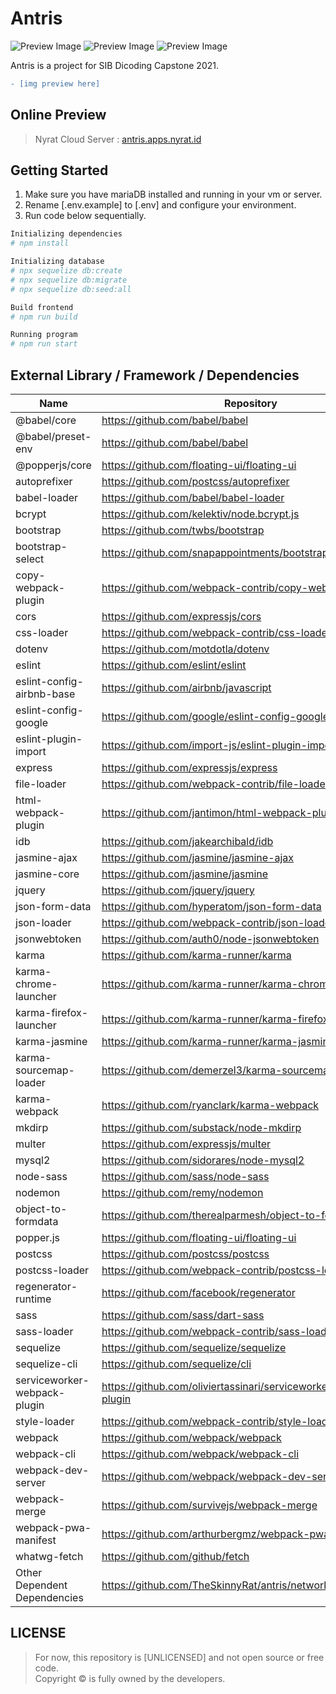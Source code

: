 # Antris

![Preview Image](https://img.shields.io/github/last-commit/theskinnyrat/antris?style=flat-square)
![Preview Image](https://img.shields.io/github/languages/count/theskinnyrat/antris?style=flat-square)
![Preview Image](https://img.shields.io/github/languages/top/theskinnyrat/antris?style=flat-square)

Antris is a project for SIB Dicoding Capstone 2021.
<!-- > ![Preview Image](https://github.com/theskinnyrat/si-warung-makan/raw/master/preview.png) -->

```diff
- [img preview here]
```

## Online Preview

> Nyrat Cloud Server : [antris.apps.nyrat.id](https://antris.apps.nyrat.id/)

## Getting Started

1. Make sure you have mariaDB installed and running in your vm or server.
2. Rename [.env.example] to [.env] and configure your environment.
3. Run code below sequentially.
```sh
Initializing dependencies
# npm install

Initializing database
# npx sequelize db:create
# npx sequelize db:migrate
# npx sequelize db:seed:all

Build frontend
# npm run build

Running program
# npm run start

```

## External Library / Framework / Dependencies

| Name | Repository |
| --- | --- |
| @babel/core | https://github.com/babel/babel |
| @babel/preset-env | https://github.com/babel/babel |
| @popperjs/core | https://github.com/floating-ui/floating-ui |
| autoprefixer | https://github.com/postcss/autoprefixer |
| babel-loader | https://github.com/babel/babel-loader |
| bcrypt | https://github.com/kelektiv/node.bcrypt.js |
| bootstrap | https://github.com/twbs/bootstrap |
| bootstrap-select | https://github.com/snapappointments/bootstrap-select |
| copy-webpack-plugin | https://github.com/webpack-contrib/copy-webpack-plugin |
| cors | https://github.com/expressjs/cors |
| css-loader | https://github.com/webpack-contrib/css-loader |
| dotenv | https://github.com/motdotla/dotenv |
| eslint | https://github.com/eslint/eslint |
| eslint-config-airbnb-base | https://github.com/airbnb/javascript |
| eslint-config-google | https://github.com/google/eslint-config-google |
| eslint-plugin-import | https://github.com/import-js/eslint-plugin-import |
| express | https://github.com/expressjs/express |
| file-loader | https://github.com/webpack-contrib/file-loader |
| html-webpack-plugin | https://github.com/jantimon/html-webpack-plugin |
| idb | https://github.com/jakearchibald/idb |
| jasmine-ajax | https://github.com/jasmine/jasmine-ajax |
| jasmine-core | https://github.com/jasmine/jasmine |
| jquery | https://github.com/jquery/jquery |
| json-form-data | https://github.com/hyperatom/json-form-data |
| json-loader | https://github.com/webpack-contrib/json-loader |
| jsonwebtoken | https://github.com/auth0/node-jsonwebtoken |
| karma | https://github.com/karma-runner/karma |
| karma-chrome-launcher | https://github.com/karma-runner/karma-chrome-launcher |
| karma-firefox-launcher | https://github.com/karma-runner/karma-firefox-launcher |
| karma-jasmine | https://github.com/karma-runner/karma-jasmine |
| karma-sourcemap-loader | https://github.com/demerzel3/karma-sourcemap-loader |
| karma-webpack | https://github.com/ryanclark/karma-webpack |
| mkdirp | https://github.com/substack/node-mkdirp |
| multer | https://github.com/expressjs/multer |
| mysql2 | https://github.com/sidorares/node-mysql2 |
| node-sass | https://github.com/sass/node-sass |
| nodemon | https://github.com/remy/nodemon |
| object-to-formdata | https://github.com/therealparmesh/object-to-formdata |
| popper.js | https://github.com/floating-ui/floating-ui |
| postcss | https://github.com/postcss/postcss |
| postcss-loader | https://github.com/webpack-contrib/postcss-loader |
| regenerator-runtime | https://github.com/facebook/regenerator |
| sass | https://github.com/sass/dart-sass |
| sass-loader | https://github.com/webpack-contrib/sass-loader |
| sequelize | https://github.com/sequelize/sequelize |
| sequelize-cli | https://github.com/sequelize/cli |
| serviceworker-webpack-plugin | https://github.com/oliviertassinari/serviceworker-webpack-plugin |
| style-loader | https://github.com/webpack-contrib/style-loader |
| webpack | https://github.com/webpack/webpack |
| webpack-cli | https://github.com/webpack/webpack-cli |
| webpack-dev-server | https://github.com/webpack/webpack-dev-server |
| webpack-merge | https://github.com/survivejs/webpack-merge |
| webpack-pwa-manifest | https://github.com/arthurbergmz/webpack-pwa-manifest |
| whatwg-fetch | https://github.com/github/fetch |
| Other Dependent Dependencies | https://github.com/TheSkinnyRat/antris/network/dependencies |

## LICENSE

> For now, this repository is [UNLICENSED] and not open source or free code. \
> Copyright &copy; is fully owned by the developers.
